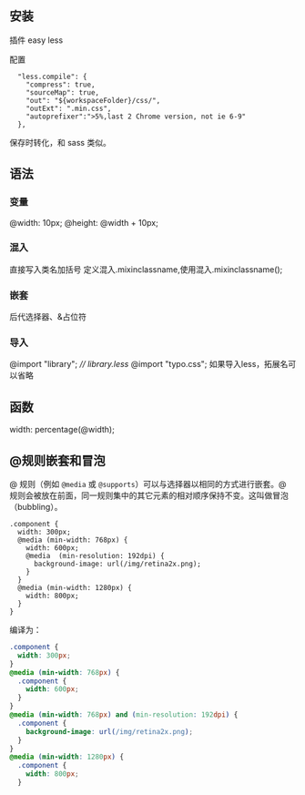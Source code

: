 ## 安装
插件 easy less

配置
``` 
  "less.compile": {
    "compress": true,
    "sourceMap": true,
    "out": "${workspaceFolder}/css/",
    "outExt": ".min.css",
    "autoprefixer":">5%,last 2 Chrome version, not ie 6-9"
  },
```

保存时转化，和 sass 类似。

## 语法
### 变量
@width: 10px; @height: @width + 10px;

### 混入
直接写入类名加括号
定义混入.mixinclassname,使用混入.mixinclassname();

### 嵌套
后代选择器、&占位符

### 导入
@import "library"; *// library.less* @import "typo.css";
如果导入less，拓展名可以省略

## 函数

width: percentage(@width);

## @规则嵌套和冒泡
@ 规则（例如 `@media` 或 `@supports`）可以与选择器以相同的方式进行嵌套。@ 规则会被放在前面，同一规则集中的其它元素的相对顺序保持不变。这叫做冒泡（bubbling）。
```less
.component {
  width: 300px;
  @media (min-width: 768px) {
    width: 600px;
    @media  (min-resolution: 192dpi) {
      background-image: url(/img/retina2x.png);
    }
  }
  @media (min-width: 1280px) {
    width: 800px;
  }
}
```

编译为：

```css
.component {
  width: 300px;
}
@media (min-width: 768px) {
  .component {
    width: 600px;
  }
}
@media (min-width: 768px) and (min-resolution: 192dpi) {
  .component {
    background-image: url(/img/retina2x.png);
  }
}
@media (min-width: 1280px) {
  .component {
    width: 800px;
  }
```